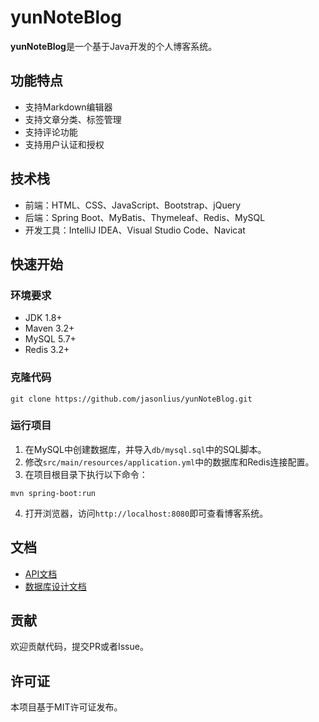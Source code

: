# yunNoteBlog

**yunNoteBlog**是一个基于Java开发的个人博客系统。

## 功能特点

- 支持Markdown编辑器
- 支持文章分类、标签管理
- 支持评论功能
- 支持用户认证和授权

## 技术栈

- 前端：HTML、CSS、JavaScript、Bootstrap、jQuery
- 后端：Spring Boot、MyBatis、Thymeleaf、Redis、MySQL
- 开发工具：IntelliJ IDEA、Visual Studio Code、Navicat

## 快速开始

### 环境要求

- JDK 1.8+
- Maven 3.2+
- MySQL 5.7+
- Redis 3.2+

### 克隆代码

```
git clone https://github.com/jasonlius/yunNoteBlog.git
```

### 运行项目

1. 在MySQL中创建数据库，并导入`db/mysql.sql`中的SQL脚本。
2. 修改`src/main/resources/application.yml`中的数据库和Redis连接配置。
3. 在项目根目录下执行以下命令：

```
mvn spring-boot:run
```

4. 打开浏览器，访问`http://localhost:8080`即可查看博客系统。

## 文档

- [API文档](doc/API.md)
- [数据库设计文档](doc/database.md)

## 贡献

欢迎贡献代码，提交PR或者Issue。

## 许可证

本项目基于MIT许可证发布。